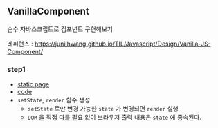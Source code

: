 ## VanillaComponent

순수 자바스크립트로 컴포넌트 구현해보기

레퍼런스 : https://junilhwang.github.io/TIL/Javascript/Design/Vanilla-JS-Component/

### step1

- [static page](https://jgiraffe.github.io/VanillaProject/VanillaComponent/step1)
- [code](https://jgiraffe.github.io/VanillaProject/VanillaComponent/step1/app.js)
- `setState`, `render` 함수 생성
  - `setState` 로만 변경 가능한 `state` 가 변경되면 `render` 실행
  - `DOM` 을 직접 다룰 필요 없이 브라우저 출력 내용은 `state` 에 종속된다.
